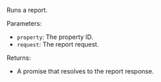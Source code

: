 Runs a report.

Parameters:

- `property`: The property ID.
- `request`: The report request.

Returns:

- A promise that resolves to the report response.
